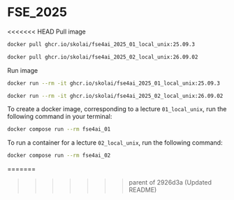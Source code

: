 # FSE_2025
<<<<<<< HEAD
Pull image
```sh
docker pull ghcr.io/skolai/fse4ai_2025_01_local_unix:25.09.3        
```
```sh
docker pull ghcr.io/skolai/fse4ai_2025_02_local_unix:26.09.02
```
Run image
```sh
docker run --rm -it ghcr.io/skolai/fse4ai_2025_01_local_unix:25.09.3
```
```sh
docker run --rm -it ghcr.io/skolai/fse4ai_2025_02_local_unix:26.09.02
```
To create a docker image, corresponding to a lecture `01_local_unix`, run the
following command in your terminal:
```sh
docker compose run --rm fse4ai_01
```
To run a container for a lecture `02_local_unix`, run the following command:
```sh
docker compose run --rm fse4ai_02
```
=======
>>>>>>> parent of 2926d3a (Updated README)

